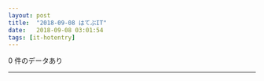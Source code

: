 ```yaml
---
layout: post
title:  "2018-09-08 はてぶIT"
date:   2018-09-08 03:01:54
tags: [it-hotentry]
---
```

0 件のデータあり

<hr>
